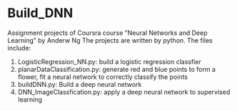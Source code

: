 # Build_DNN
Assignment projects of Coursra course "Neural Networks and Deep Learning" by Anderw Ng
The projects are written by python. The files include:
1. LogisticRegression_NN.py: build a logistic regression classfier 
2. planarDataClassification.py: generate red and blue points to form a flower, fit a neural network to correctly classify the points
3. buildDNN.py: Build a deep neural network
4. DNN_ImageClassfication.py: apply a deep neural network to supervised learning
